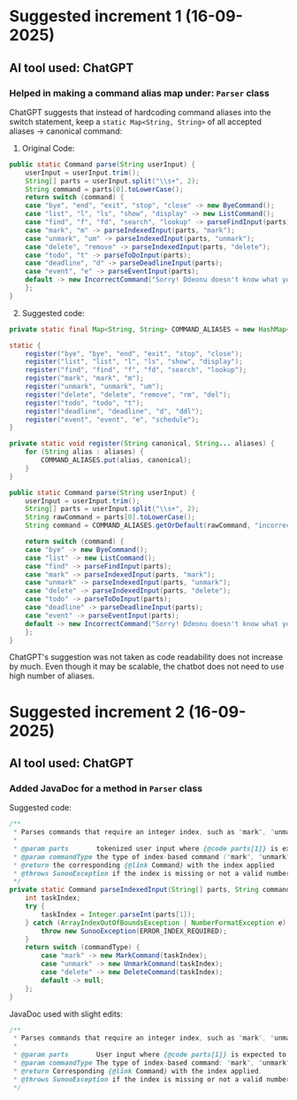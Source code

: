 # Suggested increment 1 (16-09-2025)
## AI tool used: ChatGPT
### Helped in making a command alias map under: `Parser` class
ChatGPT suggests that instead of hardcoding command aliases into the switch statement, keep a `static Map<String, String>` of all accepted aliases -> canonical command:
1. Original Code:
```java
public static Command parse(String userInput) {
    userInput = userInput.trim();
    String[] parts = userInput.split("\\s+", 2);
    String command = parts[0].toLowerCase();
    return switch (command) {
    case "bye", "end", "exit", "stop", "close" -> new ByeCommand();
    case "list", "l", "ls", "show", "display" -> new ListCommand();
    case "find", "f", "fd", "search", "lookup" -> parseFindInput(parts);
    case "mark", "m" -> parseIndexedInput(parts, "mark");
    case "unmark", "um" -> parseIndexedInput(parts, "unmark");
    case "delete", "remove" -> parseIndexedInput(parts, "delete");
    case "todo", "t" -> parseToDoInput(parts);
    case "deadline", "d" -> parseDeadlineInput(parts);
    case "event", "e" -> parseEventInput(parts);
    default -> new IncorrectCommand("Sorry! Ddeonu doesn't know what you mean ToT");
    };
}
```
2. Suggested code:
```java
private static final Map<String, String> COMMAND_ALIASES = new HashMap<>();

static {
    register("bye", "bye", "end", "exit", "stop", "close");
    register("list", "list", "l", "ls", "show", "display");
    register("find", "find", "f", "fd", "search", "lookup");
    register("mark", "mark", "m");
    register("unmark", "unmark", "um");
    register("delete", "delete", "remove", "rm", "del");
    register("todo", "todo", "t");
    register("deadline", "deadline", "d", "ddl");
    register("event", "event", "e", "schedule");
}

private static void register(String canonical, String... aliases) {
    for (String alias : aliases) {
        COMMAND_ALIASES.put(alias, canonical);
    }
}

public static Command parse(String userInput) {
    userInput = userInput.trim();
    String[] parts = userInput.split("\\s+", 2);
    String rawCommand = parts[0].toLowerCase();
    String command = COMMAND_ALIASES.getOrDefault(rawCommand, "incorrect");

    return switch (command) {
    case "bye" -> new ByeCommand();
    case "list" -> new ListCommand();
    case "find" -> parseFindInput(parts);
    case "mark" -> parseIndexedInput(parts, "mark");
    case "unmark" -> parseIndexedInput(parts, "unmark");
    case "delete" -> parseIndexedInput(parts, "delete");
    case "todo" -> parseToDoInput(parts);
    case "deadline" -> parseDeadlineInput(parts);
    case "event" -> parseEventInput(parts);
    default -> new IncorrectCommand("Sorry! Ddeonu doesn't know what you mean ToT");
    };
}
```
ChatGPT's suggestion was not taken as code readability does not increase by much. Even though it may be scalable, the chatbot does not need to use high number of aliases.  
# Suggested increment 2 (16-09-2025)
## AI tool used: ChatGPT
### Added JavaDoc for a method in `Parser` class
Suggested code:
```java
/**
 * Parses commands that require an integer index, such as "mark", "unmark", or "delete".
 *
 * @param parts       tokenized user input where {@code parts[1]} is expected to be the index
 * @param commandType the type of index-based command ("mark", "unmark", "delete")
 * @return the corresponding {@link Command} with the index applied
 * @throws SunooException if the index is missing or not a valid number
 */
private static Command parseIndexedInput(String[] parts, String commandType) {
    int taskIndex;
    try {
        taskIndex = Integer.parseInt(parts[1]);
    } catch (ArrayIndexOutOfBoundsException | NumberFormatException e) {
        throw new SunooException(ERROR_INDEX_REQUIRED);
    }
    return switch (commandType) {
        case "mark" -> new MarkCommand(taskIndex);
        case "unmark" -> new UnmarkCommand(taskIndex);
        case "delete" -> new DeleteCommand(taskIndex);
        default -> null;
    };
}
```
JavaDoc used with slight edits:
```java
/**
 * Parses commands that require an integer index, such as "mark", "unmark", or "delete".
 *
 * @param parts       User input where {@code parts[1]} is expected to be the index.
 * @param commandType The type of index-based command: "mark", "unmark", "delete".
 * @return Corresponding {@link Command} with the index applied.
 * @throws SunooException if the index is missing or not a valid number.
 */
```

